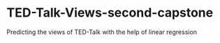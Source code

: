 # TED-Talk-Views-second-capstone
Predicting the views of TED-Talk with the help of linear regression
